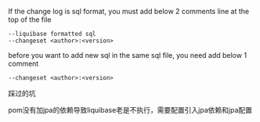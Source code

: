 If the change log is sql format, you must add below 2 comments line at the top of the file

```
--liquibase formatted sql
--changeset <author>:<version>
```

before you want to add new sql in the same sql file, you need add below 1 comment

```
--changeset <author>:<version>
```

踩过的坑

pom没有加jpa的依赖导致liquibase老是不执行，需要配置引入jpa依赖和jpa配置